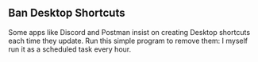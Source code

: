 ## Ban Desktop Shortcuts

Some apps like Discord and Postman insist on creating Desktop shortcuts each time they update. Run this simple program to remove them: I myself run it as a scheduled task every hour.